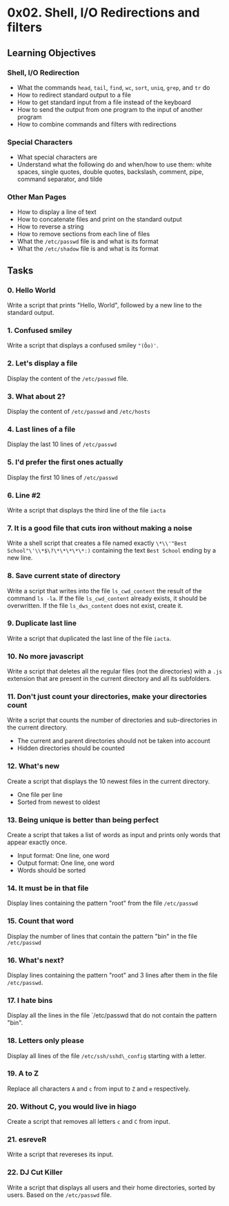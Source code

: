 # 0x02. Shell, I/O Redirections and filters

## Learning Objectives

### Shell, I/O Redirection
- What the commands `head`, `tail`, `find`, `wc`, `sort`, `uniq`, `grep`, and `tr` do
- How to redirect standard output to a file
- How to get standard input from a file instead of the keyboard
- How to send the output from one program to the input of another program
- How to combine commands and filters with redirections

### Special Characters
- What special characters are
- Understand what the following do and when/how to use them: white spaces, single quotes, double quotes, backslash, comment, pipe, command separator, and tilde

### Other Man Pages
- How to display a line of text
- How to concatenate files and print on the standard output
- How to reverse a string
- How to remove sections from each line of files
- What the `/etc/passwd` file is and what is its format
- What the `/etc/shadow` file is and what is its format

## Tasks

### 0. Hello World
Write a script that prints "Hello, World", followed by a new line to the standard output.

### 1. Confused smiley
Write a script that displays a confused smiley `"(Ôo)'`.

### 2. Let's display a file
Display the content of the `/etc/passwd` file.

### 3. What about 2?
Display the content of `/etc/passwd` and `/etc/hosts`

### 4. Last lines of a file
Display the last 10 lines of `/etc/passwd`

### 5. I'd prefer the first ones actually
Display the first 10 lines of `/etc/passwd`

### 6. Line #2
Write a script that displays the third line of the file `iacta`

### 7. It is a good file that cuts iron without making a noise
Write a shell script that creates a file named exactly `\*\\'"Best School"\'\\*$\?\*\*\*\*\*:)` containing the text `Best School` ending by a new line.

### 8. Save current state of directory
Write a script that writes into the file `ls_cwd_content` the result of the command `ls -la`. If the file `ls_cwd_content` already exists, it should be overwritten. If the file `ls_dws_content` does not exist, create it.

### 9. Duplicate last line
Write a script that duplicated the last line of the file `iacta`.

### 10. No more javascript
Write a script that deletes all the regular files (not the directories) with a `.js` extension that are present in the current directory and all its subfolders.

### 11. Don't just count your directories, make your directories count
Write a script that counts the number of directories and sub-directories in the current directory.
- The current and parent directories should not be taken into account
- Hidden directories should be counted

### 12. What's new
Create a script that displays the 10 newest files in the current directory.
- One file per line
- Sorted from newest to oldest

### 13. Being unique is better than being perfect
Create a script that takes a list of words as input and prints only words that appear exactly once.
- Input format: One line, one word
- Output format: One line, one word
- Words should be sorted

### 14. It must be in that file
Display lines containing the pattern "root" from the file `/etc/passwd`

### 15. Count that word
Display the number of lines that contain the pattern "bin" in the file `/etc/passwd`

### 16. What's next?
Display lines containing the pattern "root" and 3 lines after them in the file `/etc/passwd`.

### 17. I hate bins
Display all the lines in the file `/etc/passwd that do not contain the pattern "bin".

### 18. Letters only please
Display all lines of the file `/etc/ssh/sshd\_config` starting with a letter.

### 19. A to Z
Replace all characters `A` and `c` from input to `Z` and `e` respectively.

### 20. Without C, you would live in hiago
Create a script that removes all letters `c` and `C` from input.

### 21. esreveR
Write a script that revereses its input.

### 22. DJ Cut Killer
Write a script that displays all users and their home directories, sorted by users. Based on the `/etc/passwd` file.

 
